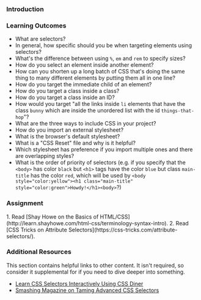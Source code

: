 ### Introduction

### Learning Outcomes

- What are selectors?
- In general, how specific should you be when targeting elements using selectors?
- What's the difference between using `%`, `em` and `rem` to specify sizes?
- How do you select an element inside another element?
- How can you shorten up a long batch of CSS that's doing the same thing to many different elements by putting them all in one line?
- How do you target the immediate child of an element?
- How do you target a class inside a class?
- How do you target a class inside an ID?
- How would you target "all the links inside `li` elements that have the class `bunny` which are inside the unordered list with the id `things-that-hop`"?
- What are the three ways to include CSS in your project?
- How do you import an external stylesheet?
- What is the browser's default stylesheet?
- What is a "CSS Reset" file and why is it helpful?
- Which stylesheet has preference if you import multiple ones and there are overlapping styles?
- What is the order of priority of selectors (e.g. if you specify that the `<body>` has color `black` but `<h1>` tags have the color `blue` but class `main-title` has the color `red`, which will be used by `<body style="color:yellow"><h1 class="main-title" style="color:green">Howdy!</h1><body>`?)

### Assignment

<div class="lesson-content__panel" markdown="1">
1. Read [Shay Howe on the Basics of HTML/CSS](http://learn.shayhowe.com/html-css/terminology-syntax-intro).
2. Read [CSS Tricks on Attribute Selectors](https://css-tricks.com/attribute-selectors/).
</div>

### Additional Resources

This section contains helpful links to other content. It isn't required, so consider it supplemental for if you need to dive deeper into something.

- [Learn CSS Selectors Interactively Using CSS Diner](http://flukeout.github.io/)
- [Smashing Magazine on Taming Advanced CSS Selectors](http://coding.smashingmagazine.com/2009/08/17/taming-advanced-css-selectors/)
